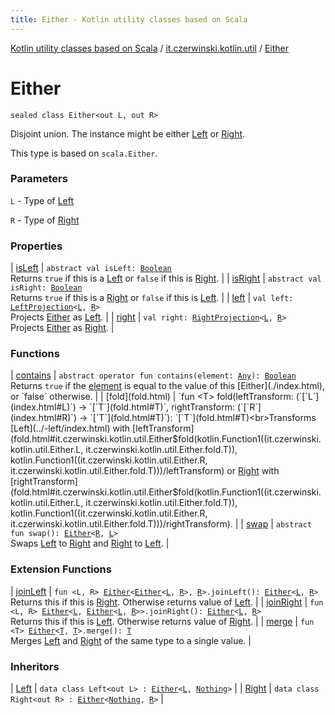 ```yaml
---
title: Either - Kotlin utility classes based on Scala
---
```


[Kotlin utility classes based on Scala](../../index.html) / [it.czerwinski.kotlin.util](../index.html) / [Either](./index.html)

# Either

`sealed class Either<out L, out R>`

Disjoint union. The instance might be either [Left](../-left/index.html) or [Right](../-right/index.html).

This type is based on `scala.Either`.

### Parameters

`L` - Type of [Left](../-left/index.html)

`R` - Type of [Right](../-right/index.html)

### Properties

| [isLeft](is-left.html) | `abstract val isLeft: `[`Boolean`](https://kotlinlang.org/api/latest/jvm/stdlib/kotlin/-boolean/index.html)<br>Returns `true` if this is a [Left](../-left/index.html) or `false` if this is [Right](../-right/index.html). |
| [isRight](is-right.html) | `abstract val isRight: `[`Boolean`](https://kotlinlang.org/api/latest/jvm/stdlib/kotlin/-boolean/index.html)<br>Returns `true` if this is a [Right](../-right/index.html) or `false` if this is [Left](../-left/index.html). |
| [left](left.html) | `val left: `[`LeftProjection`](../-left-projection/index.html)`<`[`L`](index.html#L)`, `[`R`](index.html#R)`>`<br>Projects [Either](./index.html) as [Left](../-left/index.html). |
| [right](right.html) | `val right: `[`RightProjection`](../-right-projection/index.html)`<`[`L`](index.html#L)`, `[`R`](index.html#R)`>`<br>Projects [Either](./index.html) as [Right](../-right/index.html). |

### Functions

| [contains](contains.html) | `abstract operator fun contains(element: `[`Any`](https://kotlinlang.org/api/latest/jvm/stdlib/kotlin/-any/index.html)`): `[`Boolean`](https://kotlinlang.org/api/latest/jvm/stdlib/kotlin/-boolean/index.html)<br>Returns `true` if the [element](contains.html#it.czerwinski.kotlin.util.Either$contains(kotlin.Any)/element) is equal to the value of this [Either](./index.html), or `false` otherwise. |
| [fold](fold.html) | `fun <T> fold(leftTransform: (`[`L`](index.html#L)`) -> `[`T`](fold.html#T)`, rightTransform: (`[`R`](index.html#R)`) -> `[`T`](fold.html#T)`): `[`T`](fold.html#T)<br>Transforms [Left](../-left/index.html) with [leftTransform](fold.html#it.czerwinski.kotlin.util.Either$fold(kotlin.Function1((it.czerwinski.kotlin.util.Either.L, it.czerwinski.kotlin.util.Either.fold.T)), kotlin.Function1((it.czerwinski.kotlin.util.Either.R, it.czerwinski.kotlin.util.Either.fold.T)))/leftTransform) or [Right](../-right/index.html) with [rightTransform](fold.html#it.czerwinski.kotlin.util.Either$fold(kotlin.Function1((it.czerwinski.kotlin.util.Either.L, it.czerwinski.kotlin.util.Either.fold.T)), kotlin.Function1((it.czerwinski.kotlin.util.Either.R, it.czerwinski.kotlin.util.Either.fold.T)))/rightTransform). |
| [swap](swap.html) | `abstract fun swap(): `[`Either`](./index.html)`<`[`R`](index.html#R)`, `[`L`](index.html#L)`>`<br>Swaps [Left](../-left/index.html) to [Right](../-right/index.html) and [Right](../-right/index.html) to [Left](../-left/index.html). |

### Extension Functions

| [joinLeft](../join-left.html) | `fun <L, R> `[`Either`](./index.html)`<`[`Either`](./index.html)`<`[`L`](../join-left.html#L)`, `[`R`](../join-left.html#R)`>, `[`R`](../join-left.html#R)`>.joinLeft(): `[`Either`](./index.html)`<`[`L`](../join-left.html#L)`, `[`R`](../join-left.html#R)`>`<br>Returns this if this is [Right](../-right/index.html). Otherwise returns value of [Left](../-left/index.html). |
| [joinRight](../join-right.html) | `fun <L, R> `[`Either`](./index.html)`<`[`L`](../join-right.html#L)`, `[`Either`](./index.html)`<`[`L`](../join-right.html#L)`, `[`R`](../join-right.html#R)`>>.joinRight(): `[`Either`](./index.html)`<`[`L`](../join-right.html#L)`, `[`R`](../join-right.html#R)`>`<br>Returns this if this is [Left](../-left/index.html). Otherwise returns value of [Right](../-right/index.html). |
| [merge](../merge.html) | `fun <T> `[`Either`](./index.html)`<`[`T`](../merge.html#T)`, `[`T`](../merge.html#T)`>.merge(): `[`T`](../merge.html#T)<br>Merges [Left](../-left/index.html) and [Right](../-right/index.html) of the same type to a single value. |

### Inheritors

| [Left](../-left/index.html) | `data class Left<out L> : `[`Either`](./index.html)`<`[`L`](../-left/index.html#L)`, `[`Nothing`](https://kotlinlang.org/api/latest/jvm/stdlib/kotlin/-nothing/index.html)`>` |
| [Right](../-right/index.html) | `data class Right<out R> : `[`Either`](./index.html)`<`[`Nothing`](https://kotlinlang.org/api/latest/jvm/stdlib/kotlin/-nothing/index.html)`, `[`R`](../-right/index.html#R)`>` |

